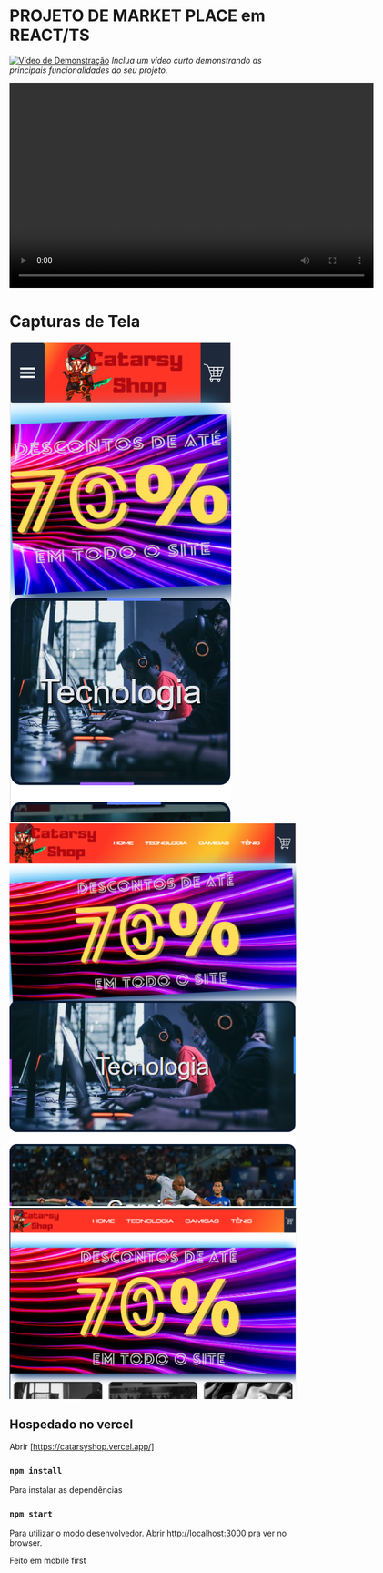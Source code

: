 # PROJETO DE MARKET PLACE em REACT/TS


[![Vídeo de Demonstração](link_para_video_demo.png)](https://github.com/vieiran55/files_media/blob/main/loja.mp4)
*Inclua um vídeo curto demonstrando as principais funcionalidades do seu projeto.*

<video width="640" height="360" controls>
  <source src="https://github.com/vieiran55/files_media/blob/main/loja.mp4" type="video/mp4">
  Seu navegador não suporta a tag de vídeo.
</video>

# Capturas de Tela
![alt](https://github.com/vieiran55/carrinho2/blob/main/src/assets/homeMobile.png)
![alt](https://github.com/vieiran55/carrinho2/blob/main/src/assets/HomeTablet.png)
![alt](https://github.com/vieiran55/carrinho2/blob/main/src/assets/homeDesktop.png)

## Hospedado no vercel
Abrir [https://catarsyshop.vercel.app/]

### `npm install`

Para instalar as dependências

### `npm start`

Para utilizar o modo desenvolvedor.
Abrir [http://localhost:3000](http://localhost:3000) pra ver no browser.

Feito em mobile first

